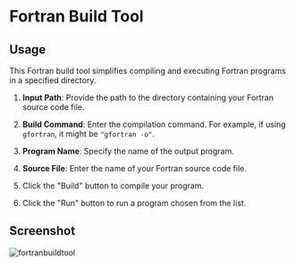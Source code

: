 # Fortran Build Tool

## Usage

This Fortran build tool simplifies compiling and executing Fortran programs in a specified directory.

1. **Input Path**: Provide the path to the directory containing your Fortran source code file.

2. **Build Command**: Enter the compilation command. For example, if using `gfortran`, it might be `"gfortran -o"`.

3. **Program Name**: Specify the name of the output program.

4. **Source File**: Enter the name of your Fortran source code file.

5. Click the "Build" button to compile your program.
   
6. Click the "Run" button to run a program chosen from the list.

## Screenshot
![fortranbuildtool](https://github.com/JM731/fortran-build-tool/assets/137689384/51f2721b-a027-4718-87b7-eb4670d84583)
